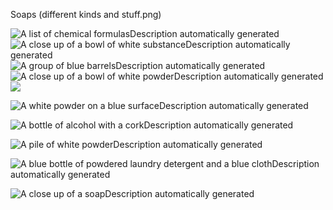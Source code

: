 Soaps (different kinds and stuff.png)

![A list of chemical formulasDescription automatically generated](../images/image3.png) 
![A close up of a bowl of white substanceDescription automatically generated](../images/image4.png) 
![A group of blue barrelsDescription automatically generated](../images/image5.png)  
![A close up of a bowl of white powderDescription automatically generated](../images/image6.png)  
![](../images/image7.png)

![A white powder on a blue surfaceDescription automatically generated](../images/image8.png)

![A bottle of alcohol with a corkDescription automatically generated](../images/image9.png)

![A pile of white powderDescription automatically generated](../images/image10.png)

![A blue bottle of powdered laundry detergent and a blue clothDescription automatically generated](../images/image11.png)

![A close up of a soapDescription automatically generated](../images/image12.png)
